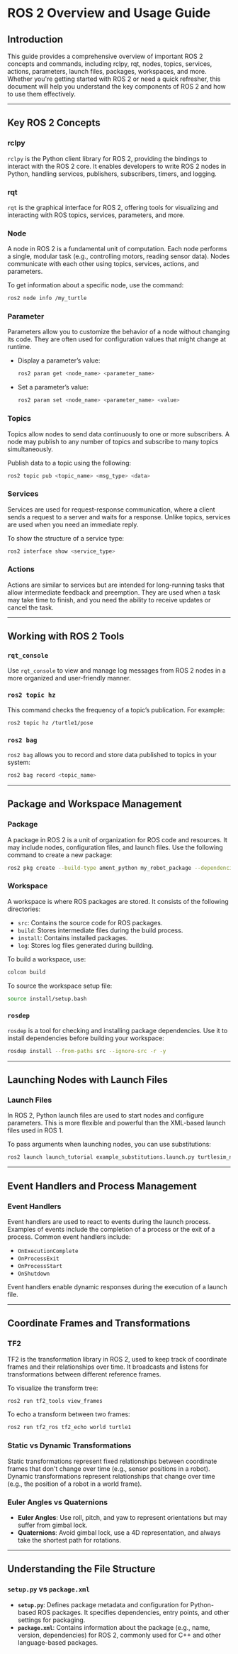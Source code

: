 # ROS 2 Overview and Usage Guide

## Introduction
This guide provides a comprehensive overview of important ROS 2 concepts and commands, including rclpy, rqt, nodes, topics, services, actions, parameters, launch files, packages, workspaces, and more. Whether you're getting started with ROS 2 or need a quick refresher, this document will help you understand the key components of ROS 2 and how to use them effectively.

---

## Key ROS 2 Concepts

### rclpy
`rclpy` is the Python client library for ROS 2, providing the bindings to interact with the ROS 2 core. It enables developers to write ROS 2 nodes in Python, handling services, publishers, subscribers, timers, and logging.

### rqt
`rqt` is the graphical interface for ROS 2, offering tools for visualizing and interacting with ROS topics, services, parameters, and more.

### Node
A node in ROS 2 is a fundamental unit of computation. Each node performs a single, modular task (e.g., controlling motors, reading sensor data). Nodes communicate with each other using topics, services, actions, and parameters.

To get information about a specific node, use the command:
```bash
ros2 node info /my_turtle
```

### Parameter
Parameters allow you to customize the behavior of a node without changing its code. They are often used for configuration values that might change at runtime.

- Display a parameter’s value:
  ```bash
  ros2 param get <node_name> <parameter_name>
  ```
- Set a parameter’s value:
  ```bash
  ros2 param set <node_name> <parameter_name> <value>
  ```

### Topics
Topics allow nodes to send data continuously to one or more subscribers. A node may publish to any number of topics and subscribe to many topics simultaneously.

Publish data to a topic using the following:
```bash
ros2 topic pub <topic_name> <msg_type> <data>
```

### Services
Services are used for request-response communication, where a client sends a request to a server and waits for a response. Unlike topics, services are used when you need an immediate reply.

To show the structure of a service type:
```bash
ros2 interface show <service_type>
```

### Actions
Actions are similar to services but are intended for long-running tasks that allow intermediate feedback and preemption. They are used when a task may take time to finish, and you need the ability to receive updates or cancel the task.

---

## Working with ROS 2 Tools

### `rqt_console`
Use `rqt_console` to view and manage log messages from ROS 2 nodes in a more organized and user-friendly manner.

### `ros2 topic hz`
This command checks the frequency of a topic’s publication. For example:
```bash
ros2 topic hz /turtle1/pose
```

### `ros2 bag`
`ros2 bag` allows you to record and store data published to topics in your system:
```bash
ros2 bag record <topic_name>
```

---

## Package and Workspace Management

### Package
A package in ROS 2 is a unit of organization for ROS code and resources. It may include nodes, configuration files, and launch files. Use the following command to create a new package:
```bash
ros2 pkg create --build-type ament_python my_robot_package --dependencies rclpy
```

### Workspace
A workspace is where ROS packages are stored. It consists of the following directories:
- `src`: Contains the source code for ROS packages.
- `build`: Stores intermediate files during the build process.
- `install`: Contains installed packages.
- `log`: Stores log files generated during building.

To build a workspace, use:
```bash
colcon build
```

To source the workspace setup file:
```bash
source install/setup.bash
```

### `rosdep`
`rosdep` is a tool for checking and installing package dependencies. Use it to install dependencies before building your workspace:
```bash
rosdep install --from-paths src --ignore-src -r -y
```

---

## Launching Nodes with Launch Files

### Launch Files
In ROS 2, Python launch files are used to start nodes and configure parameters. This is more flexible and powerful than the XML-based launch files used in ROS 1.

To pass arguments when launching nodes, you can use substitutions:
```bash
ros2 launch launch_tutorial example_substitutions.launch.py turtlesim_ns:='turtlesim3' use_provided_red:='True' new_background_r:=200
```

---

## Event Handlers and Process Management

### Event Handlers
Event handlers are used to react to events during the launch process. Examples of events include the completion of a process or the exit of a process. Common event handlers include:
- `OnExecutionComplete`
- `OnProcessExit`
- `OnProcessStart`
- `OnShutdown`

Event handlers enable dynamic responses during the execution of a launch file.

---

## Coordinate Frames and Transformations

### TF2
TF2 is the transformation library in ROS 2, used to keep track of coordinate frames and their relationships over time. It broadcasts and listens for transformations between different reference frames.

To visualize the transform tree:
```bash
ros2 run tf2_tools view_frames
```

To echo a transform between two frames:
```bash
ros2 run tf2_ros tf2_echo world turtle1
```

### Static vs Dynamic Transformations
Static transformations represent fixed relationships between coordinate frames that don't change over time (e.g., sensor positions in a robot). Dynamic transformations represent relationships that change over time (e.g., the position of a robot in a world frame).

### Euler Angles vs Quaternions
- **Euler Angles**: Use roll, pitch, and yaw to represent orientations but may suffer from gimbal lock.
- **Quaternions**: Avoid gimbal lock, use a 4D representation, and always take the shortest path for rotations.

---

## Understanding the File Structure

### `setup.py` vs `package.xml`
- **`setup.py`**: Defines package metadata and configuration for Python-based ROS packages. It specifies dependencies, entry points, and other settings for packaging.
- **`package.xml`**: Contains information about the package (e.g., name, version, dependencies) for ROS 2, commonly used for C++ and other language-based packages.

